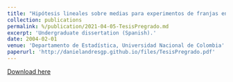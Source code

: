 ```yaml
---
title: "Hipótesis lineales sobre medias para experimentos de franjas en parcelas divididas"
collection: publications
permalink: %/publication/2021-04-05-TesisPregrado.md
excerpt: 'Undergraduate dissertation (Spanish).'
date: 2004-02-01
venue: 'Departamento de Estadística, Universidad Nacional de Colombia'
paperurl: 'http://danielandresgp.github.io/files/TesisPregrado.pdf'
---
```


[Download here](http://danielandresgp.github.io/files/TesisPregrado.pdf)
